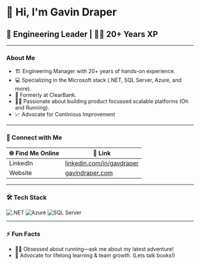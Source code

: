 # 👋 Hi, I'm Gavin Draper

## 🚀 Engineering Leader | 👨‍💻 20+ Years XP 

---

### About Me

- 🏗️ Engineering Manager with 20+ years of hands-on experience.
- 💻 Specializing in the Microsoft stack (.NET, SQL Server, Azure, and more).
- 🏦 Formerly at ClearBank.
- 🏃‍♂️ Passionate about building product focussed scalable platforms (Oh and Running).
- 📈 Advocate for Continious Improvement

---

### 🔗 Connect with Me

| 🌐 Find Me Online        | 🔗 Link                                     |
|-------------------------|---------------------------------------------|
| LinkedIn                | [linkedin.com/in/gavdraper](https://www.linkedin.com/in/gavdraper/) |
| Website                 | [gavindraper.com](https://gavindraper.com)  |

---

### 🛠️ Tech Stack

![.NET](https://img.shields.io/badge/.NET-512BD4?style=flat&logo=dotnet&logoColor=white)
![Azure](https://img.shields.io/badge/Azure-0078D4?style=flat&logo=microsoftazure&logoColor=white)
![SQL Server](https://img.shields.io/badge/SQL%20Server-CC2927?style=flat&logo=microsoftsqlserver&logoColor=white)

---

### ⚡ Fun Facts

- 🏃‍♂️ Obsessed about running—ask me about my latest adventure!
- 🥇 Advocate for lifelong learning & team growth. (Lets talk books!)
